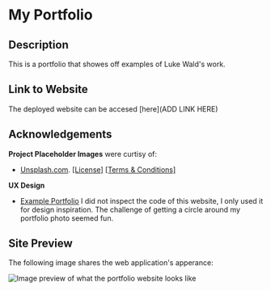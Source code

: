  # My Portfolio

## Description
This is a portfolio that showes off examples of Luke Wald's work.


## Link to Website
The deployed website can be accesed [here](ADD LINK HERE)


## Acknowledgements

**Project Placeholder Images** were curtisy of:
- [Unsplash.com](https://unsplash.com/). [[License]](https://unsplash.com/lisence) [[Terms & Conditions]](https://unsplash.com/terms)


**UX Design**
- [Example Portfolio](https://nicepage.com/website-templates/preview/web-design-portfolio-262230?device=desktop) I did not inspect the code of this website, I only used it for design inspiration. The challenge of getting a circle around my portfolio photo seemed fun.

## Site Preview

The following image shares the web application's apperance:

![Image preview of what the portfolio website looks like]()
